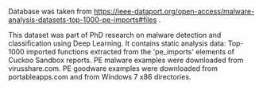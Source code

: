 Database was taken from https://ieee-dataport.org/open-access/malware-analysis-datasets-top-1000-pe-imports#files .


This dataset was part of PhD research on malware detection and classification using Deep Learning. 
It contains static analysis data: Top-1000 imported functions extracted from the 'pe_imports' elements 
of Cuckoo Sandbox reports. PE malware examples were downloaded from virusshare.com. 
PE goodware examples were downloaded from portableapps.com and from Windows 7 x86 directories.